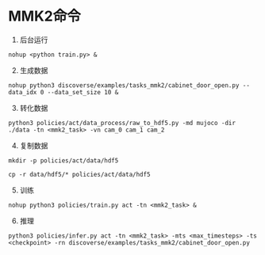 # MMK2命令
1. 后台运行
```
nohup <python train.py> &
```
2. 生成数据
```
nohup python3 discoverse/examples/tasks_mmk2/cabinet_door_open.py --data_idx 0 --data_set_size 10 &
```
3. 转化数据
```
python3 policies/act/data_process/raw_to_hdf5.py -md mujoco -dir ./data -tn <mmk2_task> -vn cam_0 cam_1 cam_2
```
4. 复制数据
```
mkdir -p policies/act/data/hdf5
```
```
cp -r data/hdf5/* policies/act/data/hdf5 
```
5. 训练
```
nohup python3 policies/train.py act -tn <mmk2_task> &
```
6. 推理
```
python3 policies/infer.py act -tn <mmk2_task> -mts <max_timesteps> -ts <checkpoint> -rn discoverse/examples/tasks_mmk2/cabinet_door_open.py
```